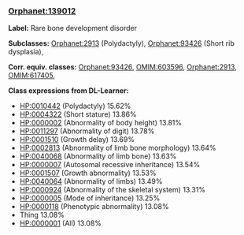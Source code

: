 
### [Orphanet:139012](http://www.orpha.net/ORDO/Orphanet_139012)
**Label:** Rare bone development disorder

**Subclasses:** [Orphanet:2913](http://www.orpha.net/ORDO/Orphanet_2913) (Polydactyly), [Orphanet:93426](http://www.orpha.net/ORDO/Orphanet_93426) (Short rib dysplasia), 

**Corr. equiv. classes:** [Orphanet:93426](http://www.orpha.net/ORDO/Orphanet_93426), [OMIM:603596](http://purl.obolibrary.org/obo/OMIM_603596), [Orphanet:2913](http://www.orpha.net/ORDO/Orphanet_2913), [OMIM:617405](http://purl.obolibrary.org/obo/OMIM_617405), 

**Class expressions from DL-Learner:**

- [HP:0010442](http://purl.obolibrary.org/obo/HP_0010442) (Polydactyly) 15.62%
- [HP:0004322](http://purl.obolibrary.org/obo/HP_0004322) (Short stature) 13.86%
- [HP:0000002](http://purl.obolibrary.org/obo/HP_0000002) (Abnormality of body height) 13.81%
- [HP:0011297](http://purl.obolibrary.org/obo/HP_0011297) (Abnormality of digit) 13.78%
- [HP:0001510](http://purl.obolibrary.org/obo/HP_0001510) (Growth delay) 13.69%
- [HP:0002813](http://purl.obolibrary.org/obo/HP_0002813) (Abnormality of limb bone morphology) 13.64%
- [HP:0040068](http://purl.obolibrary.org/obo/HP_0040068) (Abnormality of limb bone) 13.63%
- [HP:0000007](http://purl.obolibrary.org/obo/HP_0000007) (Autosomal recessive inheritance) 13.54%
- [HP:0001507](http://purl.obolibrary.org/obo/HP_0001507) (Growth abnormality) 13.53%
- [HP:0040064](http://purl.obolibrary.org/obo/HP_0040064) (Abnormality of limbs) 13.49%
- [HP:0000924](http://purl.obolibrary.org/obo/HP_0000924) (Abnormality of the skeletal system) 13.31%
- [HP:0000005](http://purl.obolibrary.org/obo/HP_0000005) (Mode of inheritance) 13.25%
- [HP:0000118](http://purl.obolibrary.org/obo/HP_0000118) (Phenotypic abnormality) 13.08%
- Thing 13.08%
- [HP:0000001](http://purl.obolibrary.org/obo/HP_0000001) (All) 13.08%


